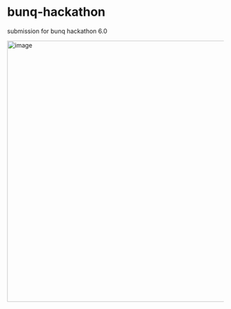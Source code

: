 # bunq-hackathon
submission for bunq hackathon 6.0

<img width="607" alt="image" src="https://github.com/user-attachments/assets/7ba49f40-d58e-44b9-87d6-95dadba4dc41" />
